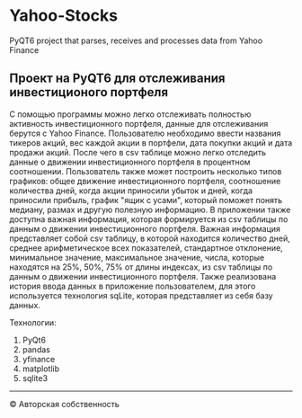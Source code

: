 # Yahoo-Stocks
PyQT6 project that parses, receives and processes data from Yahoo Finance

## Проект на PyQT6 для отслеживания инвестиционого портфеля

С помощью программы можно легко отслеживать полностью активность инвестиционного портфеля, данные для отслеживания берутся с Yahoo Finance. Пользователю
необходимо ввести названия тикеров акций, вес каждой акции в портфели, дата покупки акций и дата продажи акций. После чего в csv таблице можно легко
отследить данные о движении инвестиционного портфеля в процентном соотношении. Пользователь также может построить несколько типов графиков: общее 
движение инвестиционного портфеля, соотношение количества дней, когда акции приносили убыток и дней, когда приносили прибыль, график "ящик с усами",
который поможет понять медиану, размах и другую полезную информацию. В приложении также доступна важная информация, которая формируется из csv таблицы по 
данным о движении инвестиционного портфеля. Важная информация представляет собой csv таблицу, в которой находится количество дней, среднее арифметическое
всех показателей, стандартное отклонение, минимальное значение, максимальное значение, числа, которые находятся на 25%, 50%, 75% от длины индексах,
из csv таблицы по данным о движении инвестиционного портфеля. Также реализована история ввода данных в приложение пользователем, для этого используется
технология sqLite, которая представляет из себя базу данных.


Технологии:

1. PyQt6
2. pandas
3. yfinance
4. matplotlib
5. sqlite3

-----------------------------------------------------------------------------------------
© Авторская собственность
